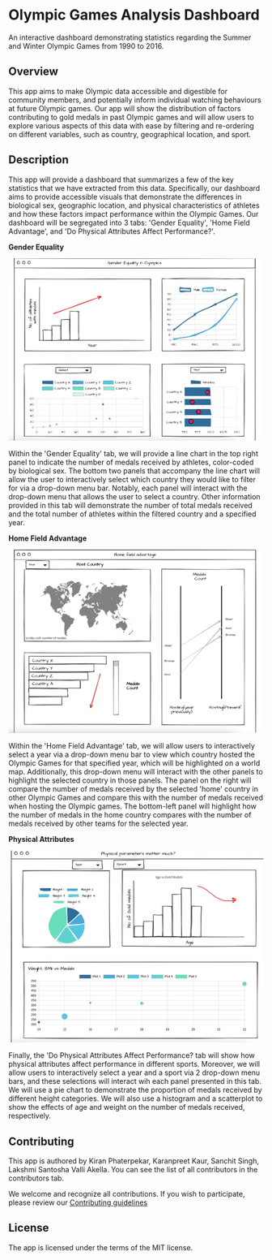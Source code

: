 
# Olympic Games Analysis Dashboard
An interactive dashboard demonstrating statistics regarding the Summer and Winter Olympic Games from 1990 to 2016.

## Overview 
This app aims to make Olympic data accessible and digestible for community members, and potentially inform individual watching behaviours at future Olympic games. Our app will show the distribution of factors contributing to gold medals in past Olympic games and will allow users to explore various aspects of this data with ease by filtering and re-ordering on different variables, such as country, geographical location, and sport.

## Description

This app will provide a dashboard that summarizes a few of the key statistics that we have extracted from this data. Specifically, our dashboard aims to provide
accessible visuals that demonstrate the differences in biological sex, geographic location, and physical characteristics of athletes and how these factors impact performance within the Olympic Games. Our dashboard will be segregated into 3 tabs: 'Gender Equality', 'Home Field Advantage', and 'Do Physical Attributes Affect Performance?'.

**Gender Equality**

![Gender_Equality](images/gender_equality.png)

Within the 'Gender Equality' tab, we will provide a line chart in the top right panel to indicate the number of medals received by athletes, color-coded by biological sex. The bottom two panels that accompany the line chart will allow the user to interactively select which country they would like to filter for via a drop-down menu bar. Notably, each panel will interact with the drop-down menu that allows the user to select a country. Other information provided in this tab will demonstrate the number of total medals received and the total number of athletes within the filtered country and a specified year.

**Home Field Advantage**

![Home Field Advantage](images/home_field_advantage.png)

Within the 'Home Field Advantage' tab, we will allow users to interactively select a year via a drop-down menu bar to view which country hosted the Olympic Games for that specified year, which will be highlighted on a world map. Additionally, this drop-down menu will interact with the other panels to highlight the selected country in those panels. The panel on the right will compare the number of medals received by the selected 'home' country in other Olympic Games and compare this with the number of medals received when hosting the Olympic games. The bottom-left panel will highlight how the number of medals in the home country compares with the number of medals received by other teams for the selected year.

**Physical Attributes**

![Physical Attributes](images/physical_params.png)

Finally, the 'Do Physical Attributes Affect Performance? tab will show how physical attributes affect performance in different sports. Moreover, we will allow users to interactively select a year and a sport via 2 drop-down menu bars, and these selections will interact wih each panel presented in this tab. We will use a pie chart to demonstrate the proportion of medals received by different height categories. We will also use a histogram and a scatterplot to show the effects of age and weight on the number of medals received, respectively.

## Contributing

This app is authored by  Kiran Phaterpekar, Karanpreet Kaur, Sanchit Singh, Lakshmi Santosha Valli Akella. You can see the list of all contributors in the contributors tab.

We welcome and recognize all contributions. If you wish to participate, please review our [Contributing guidelines](CONTRIBUTING.md)

## License

The app is licensed under the terms of the MIT license.


